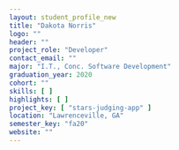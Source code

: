 ```yaml
---
layout: student_profile_new
title: "Dakota Norris"
logo: ""
header: ""
project_role: "Developer"
contact_email: ""
major: "I.T., Conc. Software Development"
graduation_year: 2020
cohort: ""
skills: [ ]
highlights: [ ]
project_key: [ "stars-judging-app" ]
location: "Lawrenceville, GA"
semester_key: "fa20"
website: ""
---
```

